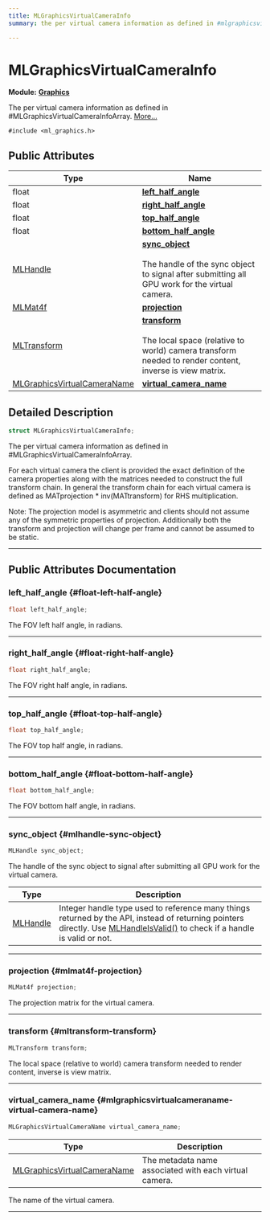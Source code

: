 ```yaml
---
title: MLGraphicsVirtualCameraInfo
summary: the per virtual camera information as defined in #mlgraphicsvirtualcamerainfoarray. 

---
```


# MLGraphicsVirtualCameraInfo

**Module:** **[Graphics](/versioned_docs/version-22-Feb-2023/api-ref/api/Modules/group___graphics/group___graphics.md)**



The per virtual camera information as defined in #MLGraphicsVirtualCameraInfoArray.  [More...](#detailed-description)


`#include <ml_graphics.h>`

## Public Attributes

| Type           | Name           |
| -------------- | -------------- |
| float | **[left_half_angle](/versioned_docs/version-22-Feb-2023/api-ref/api/Modules/group___graphics/struct_m_l_graphics_virtual_camera_info.md#float-left-half-angle)**  |
| float | **[right_half_angle](/versioned_docs/version-22-Feb-2023/api-ref/api/Modules/group___graphics/struct_m_l_graphics_virtual_camera_info.md#float-right-half-angle)**  |
| float | **[top_half_angle](/versioned_docs/version-22-Feb-2023/api-ref/api/Modules/group___graphics/struct_m_l_graphics_virtual_camera_info.md#float-top-half-angle)**  |
| float | **[bottom_half_angle](/versioned_docs/version-22-Feb-2023/api-ref/api/Modules/group___graphics/struct_m_l_graphics_virtual_camera_info.md#float-bottom-half-angle)**  |
| [MLHandle](/versioned_docs/version-22-Feb-2023/api-ref/api/Modules/group___platform/group___platform.md#uint64-t-mlhandle) | **[sync_object](/versioned_docs/version-22-Feb-2023/api-ref/api/Modules/group___graphics/struct_m_l_graphics_virtual_camera_info.md#mlhandle-sync-object)** <br></br>The handle of the sync object to signal after submitting all GPU work for the virtual camera.  |
| [MLMat4f](/versioned_docs/version-22-Feb-2023/api-ref/api/Modules/group___common/struct_m_l_mat4f.md) | **[projection](/versioned_docs/version-22-Feb-2023/api-ref/api/Modules/group___graphics/struct_m_l_graphics_virtual_camera_info.md#mlmat4f-projection)**  |
| [MLTransform](/versioned_docs/version-22-Feb-2023/api-ref/api/Modules/group___common/struct_m_l_transform.md) | **[transform](/versioned_docs/version-22-Feb-2023/api-ref/api/Modules/group___graphics/struct_m_l_graphics_virtual_camera_info.md#mltransform-transform)** <br></br>The local space (relative to world) camera transform needed to render content, inverse is view matrix.  |
| [MLGraphicsVirtualCameraName](/versioned_docs/version-22-Feb-2023/api-ref/api/Modules/group___graphics/group___graphics.md#enums-mlgraphicsvirtualcameraname) | **[virtual_camera_name](/versioned_docs/version-22-Feb-2023/api-ref/api/Modules/group___graphics/struct_m_l_graphics_virtual_camera_info.md#mlgraphicsvirtualcameraname-virtual-camera-name)**  |

## Detailed Description

```cpp
struct MLGraphicsVirtualCameraInfo;
```

The per virtual camera information as defined in #MLGraphicsVirtualCameraInfoArray. 

For each virtual camera the client is provided the exact definition of the camera properties along with the matrices needed to construct the full transform chain. In general the transform chain for each virtual camera is defined as MATprojection * inv(MATtransform) for RHS multiplication.




Note: The projection model is asymmetric and clients should not assume any of the symmetric properties of projection. Additionally both the transform and projection will change per frame and cannot be assumed to be static. 





-----------
## Public Attributes Documentation

### left_half_angle {#float-left-half-angle}

```cpp
float left_half_angle;
```


The FOV left half angle, in radians. 





-----------

### right_half_angle {#float-right-half-angle}

```cpp
float right_half_angle;
```


The FOV right half angle, in radians. 





-----------

### top_half_angle {#float-top-half-angle}

```cpp
float top_half_angle;
```


The FOV top half angle, in radians. 





-----------

### bottom_half_angle {#float-bottom-half-angle}

```cpp
float bottom_half_angle;
```


The FOV bottom half angle, in radians. 





-----------

### sync_object {#mlhandle-sync-object}

```cpp
MLHandle sync_object;
```

The handle of the sync object to signal after submitting all GPU work for the virtual camera. 


| Type | Description |
|--|--|
| [MLHandle](/versioned_docs/version-22-Feb-2023/api-ref/api/Modules/group___platform/group___platform.md#uint64-t-mlhandle) | Integer handle type used to reference many things returned by the API, instead of returning pointers directly. Use [MLHandleIsValid()](/versioned_docs/version-22-Feb-2023/api-ref/api/Modules/group___platform/group___platform.md#bool-mlhandleisvalid) to check if a handle is valid or not.  |






-----------

### projection {#mlmat4f-projection}

```cpp
MLMat4f projection;
```


The projection matrix for the virtual camera. 





-----------

### transform {#mltransform-transform}

```cpp
MLTransform transform;
```

The local space (relative to world) camera transform needed to render content, inverse is view matrix. 





-----------

### virtual_camera_name {#mlgraphicsvirtualcameraname-virtual-camera-name}

```cpp
MLGraphicsVirtualCameraName virtual_camera_name;
```



| Type | Description |
|--|--|
| [MLGraphicsVirtualCameraName](/versioned_docs/version-22-Feb-2023/api-ref/api/Modules/group___graphics/group___graphics.md#enums-mlgraphicsvirtualcameraname) | The metadata name associated with each virtual camera.  |


The name of the virtual camera. 





-----------


